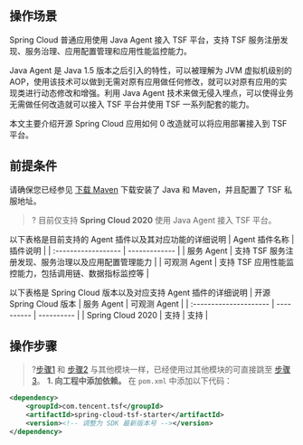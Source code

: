 
## 操作场景
Spring Cloud 普通应用使用 Java Agent 接入 TSF 平台，支持 TSF 服务注册发现、服务治理、应用配置管理和应用性能监控能力。

Java Agent 是 Java 1.5 版本之后引⼊的特性，可以被理解为 JVM 虚拟机级别的 AOP，使用该技术可以做到无需对原有应用做任何修改，就可以对原有应用的实现类进行动态修改和增强。利用 Java Agent 技术来做无侵入埋点，可以使得业务无需做任何改造就可以接入 TSF 平台并使用 TSF 一系列配套的能力。 

本文主要介绍开源 Spring Cloud 应用如何 0 改造就可以将应用部署接入到 TSF 平台。

## 前提条件
请确保您已经参见 [下载 Maven](https://cloud.tencent.com/document/product/649/20231) 下载安装了 Java 和 Maven，并且配置了 TSF 私服地址。

> ? 目前仅支持 **Spring Cloud 2020** 使用 Java Agent 接入 TSF 平台。

以下表格是目前支持的 Agent 插件以及其对应功能的详细说明
| Agent 插件名称       | 插件说明 |
| :------------------ | ------------- |
| 服务 Agent           | 支持 TSF 服务注册发现、服务治理以及应用配置管理能力 |
| 可观测 Agent         | 支持 TSF 应用性能监控能力，包括调用链、数据指标监控等 |

以下表格是 Spring Cloud 版本以及对应支持 Agent 插件的详细说明
| 开源 Spring Cloud 版本  | 服务 Agent | 可观测 Agent |
| :--------------------- | ---------- | ---------- |
| Spring Cloud 2020      | 支持        | 支持       |

## 操作步骤
>?[步骤1](#step1) 和 [步骤2](#step2) 与其他模块一样，已经使用过其他模块的可直接跳至 [步骤3](#step3)。
[](id:step1)
**1. 向工程中添加依赖。**
在 `pom.xml` 中添加以下代码：
```xml
<dependency>
    <groupId>com.tencent.tsf</groupId>
    <artifactId>spring-cloud-tsf-starter</artifactId>
    <version><!-- 调整为 SDK 最新版本号 --></version> 
</dependency>
